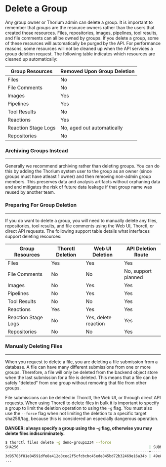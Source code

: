 # Delete a Group

Any group owner or Thorium admin can delete a group. It is important to remember that *groups* are the resource owners rather than the users that created those resources. Files, repositories, images, pipelines, tool results, and file comments can all be owned by groups. If you delete a group, some of these resources will automatically be purged by the API. For performance reasons, some resources will not be cleaned up when the API services a group deletion request. The following table indicates which resources are cleaned up automatically:

| Group Resources | Removed Upon Group Deletion |
| --- | ---------- |
| Files | No|
| File Comments | No |
| Images | Yes |
| Pipelines | Yes |
| Tool Results | No |
| Reactions | Yes |
| Reaction Stage Logs | No, aged out automatically |
| Repositories | No |

### Archiving Groups Instead
---
Generally we recommend archiving rather than deleting groups. You can do this by adding the Thorium system user to the group as an owner (since groups must have atleast 1 owner) and then removing non-admin group members. This preserves data and analysis artifacts without orphaning data and and mitigates the risk of future data leakage if that group name was reused by another team. 


### Preparing For Group Deletion
---
If you do want to delete a group, you will need to manually delete any files, repositories, tool results, and file comments using the Web UI, Thorctl, or direct API requests. The following support table details what interfaces support deleting resources:

| Group Resources | Thorctl Deletion | Web UI Deletion | API Deletion Route |
| --- | ---------- | ---------- | ---------- |
| Files | Yes | Yes | Yes |
| File Comments | No | No | No, support planned |
| Images | No | Yes | Yes |
| Pipelines | No | Yes | Yes |
| Tool Results | No | No | Yes |
| Reactions | Yes | Yes | Yes |
| Reaction Stage Logs | No | Yes, delete reaction | Yes |
| Repositories | No | No | Yes |

### Manually Deleting Files
---
When you request to delete a file, you are deleting a file submission from a database. A file can have many different submissions from one or more groups. Therefore, a file will only be deleted from the backend object store when the last submission for a file is deleted. This means that a file can be safely "deleted" from one group without removing that file from other groups.

File submissions can be deleted in Thorctl, the Web UI, or through direct API requests. When using Thorctl to delete files in bulk it is important to specify a group to limit the deletion operation to using the `-g` flag. You must also use the `--force` flag when not limiting the deletion to a specific target sha256/tag, because this is considered an especially dangerous operation.

**DANGER: always specify a group using the `-g` flag, otherwise you may delete files indiscriminately.**

```bash
$ thorctl files delete -g demo-group1234 --force
SHA256                                                           | SUBMISSION                          
-----------------------------------------------------------------+--------------------------------------
3d95783f81e84591dfe8a412c8cec2f5cfcbcbc45ede845bd72b32469e16a34b | 49e8a48b-8ba6-427c-96a9-02a4a9e5ff78 |
...
```
